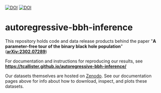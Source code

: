 [![DOI](https://zenodo.org/badge/DOI/10.5281/zenodo.7600140.svg)](https://doi.org/10.5281/zenodo.7600140)
[![DOI](https://zenodo.org/badge/DOI/10.5281/zenodo.7643933.svg)](https://doi.org/10.5281/zenodo.7643933)

# autoregressive-bbh-inference

This repository holds code and data release products behind the paper "**A parameter-free tour of the binary black hole population**" (**[arXiv:2302.07289](https://arxiv.org/abs/2302.07289)**)

For documentation and instructions for reproducing our results, see
**https://tcallister.github.io/autoregressive-bbh-inference/**

Our datasets themselves are hosted on [Zenodo](https://doi.org/10.5281/zenodo.7600140).
See our documentation pages above for info about how to download, inspect, and plots these datasets.

